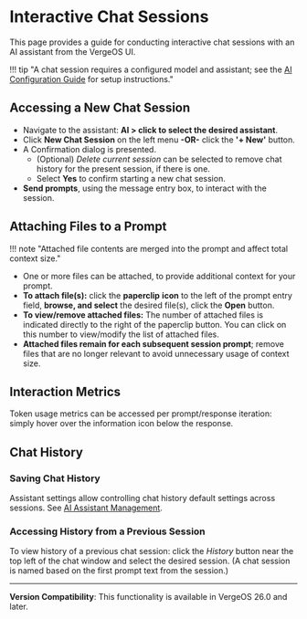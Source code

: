 # Interactive Chat Sessions

This page provides a guide for conducting interactive chat sessions with an AI assistant from the VergeOS UI.

!!! tip "A chat session requires a configured model and assistant; see the [AI Configuration Guide](/product-guide/private-ai/configuration) for setup instructions."

## Accessing a New Chat Session

* Navigate to the assistant: **AI > click to select the desired assistant**.
* Click **New Chat Session** on the left menu **-OR-** click the **'+ New'** button. 
* A Confirmation dialog is presented. 
    * (Optional) *Delete current session* can be selected to remove chat history for the present session, if there is one.
    * Select **Yes** to confirm starting a new chat session. 
* **Send prompts**, using the message entry box, to interact with the session.

## Attaching Files to a Prompt

!!! note "Attached file contents are merged into the prompt and affect total context size."

* One or more files can be attached, to provide additional context for your prompt. 
* **To attach file(s):** click the **paperclip** <i class="bi bi-paperclip"></i> **icon** to the left of the prompt entry field, **browse, and select** the desired file(s), click the **Open** button. 
* **To view/remove attached files:** The number of attached files is indicated directly to the right of the paperclip <i class="bi bi-paperclip"></i> button. You can click on this number to view/modify the list of attached files.
* **Attached files remain for each subsequent session prompt**; remove files that are no longer relevant to avoid unnecessary usage of context size. 

## Interaction Metrics

Token usage metrics can be accessed per prompt/response iteration: simply hover over the information <i class="bi bi-info-circle"></i> icon below the response. 

## Chat History

### Saving Chat History

Assistant settings allow controlling chat history default settings across sessions. See [AI Assistant Management](/product-guide/private-ai/configuration/#ai-assistant-management).  
 

### Accessing History from a Previous Session

To view history of a previous chat session: click the *History* button near the top left of the chat window and select the desired session.  (A chat session is named based on the first prompt text from the session.)

---

**Version Compatibility**: This functionality is available in VergeOS 26.0 and later.
